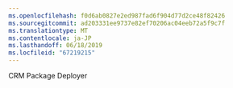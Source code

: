```yaml
---
ms.openlocfilehash: f0d6ab0827e2ed987fad6f904d77d2ce48f82426
ms.sourcegitcommit: ad203331ee9737e82ef70206ac04eeb72a5f9c7f
ms.translationtype: MT
ms.contentlocale: ja-JP
ms.lasthandoff: 06/18/2019
ms.locfileid: "67219215"
---
```

CRM Package Deployer